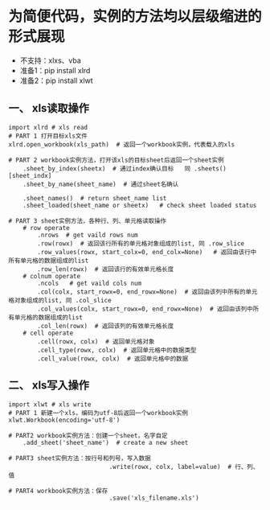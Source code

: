 # 为简便代码，实例的方法均以层级缩进的形式展现
- 不支持：xlxs、vba
- 准备1：pip install xlrd 
- 准备2：pip install xlwt

## 一、 xls读取操作
    import xlrd # xls read
    # PART 1 打开目标xls文件
    xlrd.open_workbook(xls_path)  # 返回一个workbook实例，代表载入的xls

    # PART 2 workbook实例方法，打开该xls的目标sheet后返回一个sheet实例
        .sheet_by_index(sheetx)  # 通过index确认目标   同 .sheets()[sheet_indx]
        .sheet_by_name(sheet_name)  # 通过sheet名确认

        .sheet_names()  # return sheet_name list
        .sheet_loaded(sheet_name or sheetx)   # check sheet loaded status

    # PART 3 sheet实例方法，各种行、列、单元格读取操作
        # row operate
            .nrows  # get vaild rows num
            .row(rowx)  # 返回该行所有的单元格对象组成的list, 同 .row_slice
            .row_values(rowx, start_colx=0, end_colx=None)   # 返回由该行中所有单元格的数据组成的list
            .row_len(rowx)  # 返回该行的有效单元格长度
        # colnum operate
            .ncols   # get vaild cols num
            .col(colx, start_rowx=0, end_rowx=None)  # 返回由该列中所有的单元格对象组成的list, 同 .col_slice
            .col_values(colx, start_rowx=0, end_rowx=None)  # 返回由该列中所有单元格的数据组成的list
            .col_len(rowx)  # 返回该列的有效单元格长度
        # cell operate
            .cell(rowx, colx)  # 返回单元格对象
            .cell_type(rowx, colx)  # 返回单元格中的数据类型
            .cell_value(rowx, colx)  # 返回单元格中的数据

## 二、 xls写入操作
    import xlwt # xls write
    # PART 1 新建一个xls，编码为utf-8后返回一个workbook实例
    xlwt.Workbook(encoding='utf-8')

    # PART2 workbook实例方法：创建一个sheet，名字自定
        .add_sheet('sheet_name')  # create a new sheet

    # PART3 sheet实例方法：按行号和列号，写入数据
                                .write(rowx, colx, label=value)  # 行、列、值

    # PART4 workbook实例方法：保存
                                .save('xls_filename.xls')
